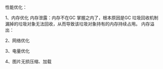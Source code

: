 性能优化：


1、内存优化
	内存泄露：内存不在GC 掌握之内了，根本原因是GC 垃圾回收机制漏掉的垃圾对象无法回收，从而导致该垃圾对象持有的内存持续占用。
	内存溢出：

2、网络优化

3、电量优化

4、图片无损压缩、加载